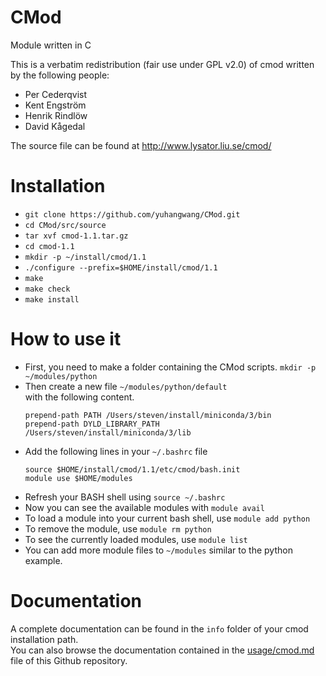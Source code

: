 # CMod
Module written in C

This is a verbatim redistribution (fair use under GPL v2.0) of cmod written by the following people:
- Per Cederqvist
- Kent Engström
- Henrik Rindlöw
- David Kågedal

The source file can be found at http://www.lysator.liu.se/cmod/

# Installation
- `git clone https://github.com/yuhangwang/CMod.git`
- `cd CMod/src/source`
- `tar xvf cmod-1.1.tar.gz`
- `cd cmod-1.1`
- `mkdir -p ~/install/cmod/1.1`
- `./configure --prefix=$HOME/install/cmod/1.1`
- `make`
- `make check`
- `make install`

# How to use it
- First, you need to make a folder containing the CMod scripts.
   `mkdir -p ~/modules/python`
- Then create a new file `~/modules/python/default`   
  with the following content.
  ```
  prepend-path PATH /Users/steven/install/miniconda/3/bin
  prepend-path DYLD_LIBRARY_PATH /Users/steven/install/miniconda/3/lib
  ```
 - Add the following lines in your `~/.bashrc` file
   ```
   source $HOME/install/cmod/1.1/etc/cmod/bash.init
   module use $HOME/modules
   ```
 - Refresh your BASH shell using `source ~/.bashrc`
 - Now you can see the available modules with `module avail`
 - To load a module into your current bash shell, use `module add python`
 - To remove the module, use `module rm python`
 - To see the currently loaded modules, use `module list`
 - You can add more module files to `~/modules` similar to the python example.

# Documentation
A complete documentation can be found in the `info` folder of your cmod installation path.  
You can also browse the documentation contained in the [usage/cmod.md](https://github.com/yuhangwang/CMod/blob/master/usage/cmod.md)
file of this Github repository.